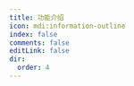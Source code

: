 ```yaml
---
title: 功能介绍
icon: mdi:information-outline
index: false
comments: false
editLink: false
dir:
  order: 4
---
```


<Catalog base='/zh-cn/manual/introduction/' />

